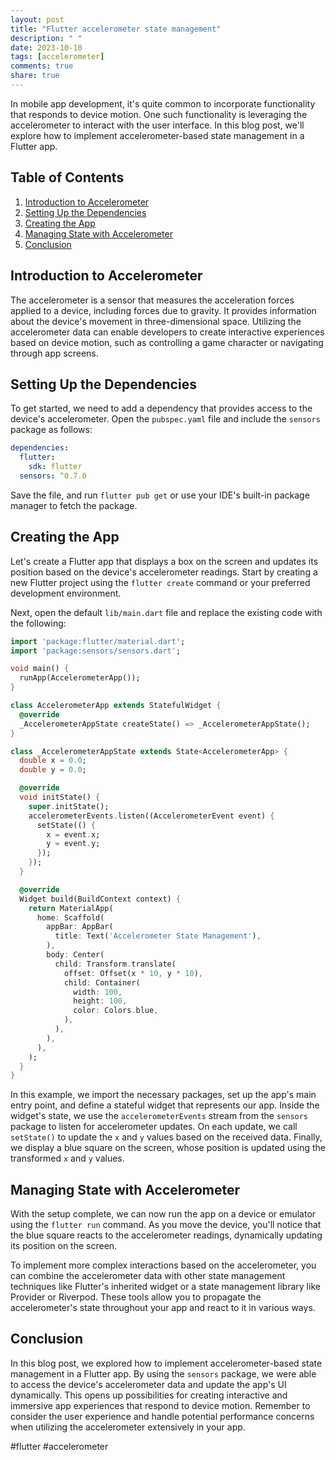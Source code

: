 ```yaml
---
layout: post
title: "Flutter accelerometer state management"
description: " "
date: 2023-10-10
tags: [accelerometer]
comments: true
share: true
---
```


In mobile app development, it's quite common to incorporate functionality that responds to device motion. One such functionality is leveraging the accelerometer to interact with the user interface. In this blog post, we'll explore how to implement accelerometer-based state management in a Flutter app.

## Table of Contents
1. [Introduction to Accelerometer](#introduction-to-accelerometer)
2. [Setting Up the Dependencies](#setting-up-the-dependencies)
3. [Creating the App](#creating-the-app)
4. [Managing State with Accelerometer](#managing-state-with-accelerometer)
5. [Conclusion](#conclusion)

## Introduction to Accelerometer
The accelerometer is a sensor that measures the acceleration forces applied to a device, including forces due to gravity. It provides information about the device's movement in three-dimensional space. Utilizing the accelerometer data can enable developers to create interactive experiences based on device motion, such as controlling a game character or navigating through app screens.

## Setting Up the Dependencies
To get started, we need to add a dependency that provides access to the device's accelerometer. Open the `pubspec.yaml` file and include the `sensors` package as follows:

```yaml
dependencies:
  flutter:
    sdk: flutter
  sensors: ^0.7.0
```

Save the file, and run `flutter pub get` or use your IDE's built-in package manager to fetch the package.

## Creating the App
Let's create a Flutter app that displays a box on the screen and updates its position based on the device's accelerometer readings. Start by creating a new Flutter project using the `flutter create` command or your preferred development environment.

Next, open the default `lib/main.dart` file and replace the existing code with the following:

```dart
import 'package:flutter/material.dart';
import 'package:sensors/sensors.dart';

void main() {
  runApp(AccelerometerApp());
}

class AccelerometerApp extends StatefulWidget {
  @override
  _AccelerometerAppState createState() => _AccelerometerAppState();
}

class _AccelerometerAppState extends State<AccelerometerApp> {
  double x = 0.0;
  double y = 0.0;

  @override
  void initState() {
    super.initState();
    accelerometerEvents.listen((AccelerometerEvent event) {
      setState(() {
        x = event.x;
        y = event.y;
      });
    });
  }

  @override
  Widget build(BuildContext context) {
    return MaterialApp(
      home: Scaffold(
        appBar: AppBar(
          title: Text('Accelerometer State Management'),
        ),
        body: Center(
          child: Transform.translate(
            offset: Offset(x * 10, y * 10),
            child: Container(
              width: 100,
              height: 100,
              color: Colors.blue,
            ),
          ),
        ),
      ),
    );
  }
}
```

In this example, we import the necessary packages, set up the app's main entry point, and define a stateful widget that represents our app. Inside the widget's state, we use the `accelerometerEvents` stream from the `sensors` package to listen for accelerometer updates. On each update, we call `setState()` to update the `x` and `y` values based on the received data. Finally, we display a blue square on the screen, whose position is updated using the transformed `x` and `y` values.

## Managing State with Accelerometer
With the setup complete, we can now run the app on a device or emulator using the `flutter run` command. As you move the device, you'll notice that the blue square reacts to the accelerometer readings, dynamically updating its position on the screen.

To implement more complex interactions based on the accelerometer, you can combine the accelerometer data with other state management techniques like Flutter's inherited widget or a state management library like Provider or Riverpod. These tools allow you to propagate the accelerometer's state throughout your app and react to it in various ways.

## Conclusion
In this blog post, we explored how to implement accelerometer-based state management in a Flutter app. By using the `sensors` package, we were able to access the device's accelerometer data and update the app's UI dynamically. This opens up possibilities for creating interactive and immersive app experiences that respond to device motion. Remember to consider the user experience and handle potential performance concerns when utilizing the accelerometer extensively in your app.

#flutter #accelerometer